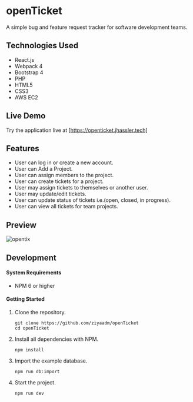 # openTicket
A simple bug and feature request tracker for software development teams.

## Technologies Used

- React.js
- Webpack 4
- Bootstrap 4
- PHP
- HTML5
- CSS3
- AWS EC2

## Live Demo

Try the application live at [https://openticket.jhassler.tech]

## Features
- User can log in or create a new account.
- User can Add a Project.
- User can assign members to the project.
- User can create tickets for a project.
- User may assign tickets to themselves or another user.
- User may update/edit tickets.
- User can update status of tickets i.e.(open, closed, in progress).
- User can view all tickets for team projects.

## Preview

![opentix](https://user-images.githubusercontent.com/35503354/72465765-97cd8880-378c-11ea-8b41-452f5a733706.gif)

## Development

#### System Requirements

- NPM 6 or higher

#### Getting Started

1. Clone the repository.

    ```shell
    git clone https://github.com/ziyaadm/openTicket
    cd openTicket
    ```

2. Install all dependencies with NPM.

    ```shell
    npm install
    ```

3. Import the example database.

    ```shell
    npm run db:import
    ```

4. Start the project.

    ```shell
    npm run dev
    ```
